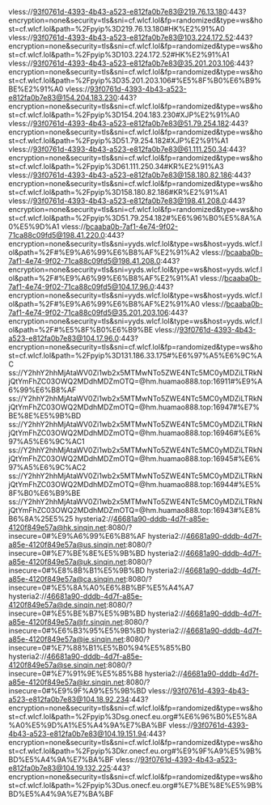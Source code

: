 vless://93f0761d-4393-4b43-a523-e812fa0b7e83@219.76.13.180:443?encryption=none&security=tls&sni=cf.wlcf.lol&fp=randomized&type=ws&host=cf.wlcf.lol&path=%2Fpyip%3D219.76.13.180#HK%E2%91%A0
vless://93f0761d-4393-4b43-a523-e812fa0b7e83@103.224.172.52:443?encryption=none&security=tls&sni=cf.wlcf.lol&fp=randomized&type=ws&host=cf.wlcf.lol&path=%2Fpyip%3D103.224.172.52#HK%E2%91%A1
vless://93f0761d-4393-4b43-a523-e812fa0b7e83@35.201.203.106:443?encryption=none&security=tls&sni=cf.wlcf.lol&fp=randomized&type=ws&host=cf.wlcf.lol&path=%2Fpyip%3D35.201.203.106#%E5%8F%B0%E6%B9%BE%E2%91%A0
vless://93f0761d-4393-4b43-a523-e812fa0b7e83@154.204.183.230:443?encryption=none&security=tls&sni=cf.wlcf.lol&fp=randomized&type=ws&host=cf.wlcf.lol&path=%2Fpyip%3D154.204.183.230#XJP%E2%91%A0
vless://93f0761d-4393-4b43-a523-e812fa0b7e83@51.79.254.182:443?encryption=none&security=tls&sni=cf.wlcf.lol&fp=randomized&type=ws&host=cf.wlcf.lol&path=%2Fpyip%3D51.79.254.182#XJP%E2%91%A1
vless://93f0761d-4393-4b43-a523-e812fa0b7e83@61.111.250.34:443?encryption=none&security=tls&sni=cf.wlcf.lol&fp=randomized&type=ws&host=cf.wlcf.lol&path=%2Fpyip%3D61.111.250.34#KR%E2%91%A3
vless://93f0761d-4393-4b43-a523-e812fa0b7e83@158.180.82.186:443?encryption=none&security=tls&sni=cf.wlcf.lol&fp=randomized&type=ws&host=cf.wlcf.lol&path=%2Fpyip%3D158.180.82.186#KR%E2%91%A1
vless://93f0761d-4393-4b43-a523-e812fa0b7e83@198.41.208.0:443?encryption=none&security=tls&sni=cf.wlcf.lol&fp=randomized&type=ws&host=cf.wlcf.lol&path=%2Fpyip%3D51.79.254.182#%E6%96%B0%E5%8A%A0%E5%9D%A1
vless://bcaaba0b-7af1-4e74-9f02-71ca88c09fd5@198.41.220.0:443?encryption=none&security=tls&sni=yyds.wlcf.lol&type=ws&host=yyds.wlcf.lol&path=%2F#%E9%A6%99%E6%B8%AF%E2%91%A2
vless://bcaaba0b-7af1-4e74-9f02-71ca88c09fd5@198.41.208.0:443?encryption=none&security=tls&sni=yyds.wlcf.lol&type=ws&host=yyds.wlcf.lol&path=%2F#%E9%A6%99%E6%B8%AF%E2%91%A1
vless://bcaaba0b-7af1-4e74-9f02-71ca88c09fd5@104.17.96.0:443?encryption=none&security=tls&sni=yyds.wlcf.lol&type=ws&host=yyds.wlcf.lol&path=%2F#%E9%A6%99%E6%B8%AF%E2%91%A0
vless://bcaaba0b-7af1-4e74-9f02-71ca88c09fd5@35.201.203.106:443?encryption=none&security=tls&sni=yyds.wlcf.lol&type=ws&host=yyds.wlcf.lol&path=%2F#%E5%8F%B0%E6%B9%BE
vless://93f0761d-4393-4b43-a523-e812fa0b7e83@104.17.96.0:443?encryption=none&security=tls&sni=cf.wlcf.lol&fp=randomized&type=ws&host=cf.wlcf.lol&path=%2Fpyip%3D131.186.33.175#%E6%97%A5%E6%9C%AC
ss://Y2hhY2hhMjAtaWV0Zi1wb2x5MTMwNTo5ZWE4NTc5MC0yMDZiLTRkNjQtYmFhZC03OWQ2MDdhMDZmOTQ=@hm.huamao888.top:16911#%E9%A6%99%E6%B8%AF
ss://Y2hhY2hhMjAtaWV0Zi1wb2x5MTMwNTo5ZWE4NTc5MC0yMDZiLTRkNjQtYmFhZC03OWQ2MDdhMDZmOTQ=@hm.huamao888.top:16947#%E7%BE%8E%E5%9B%BD
ss://Y2hhY2hhMjAtaWV0Zi1wb2x5MTMwNTo5ZWE4NTc5MC0yMDZiLTRkNjQtYmFhZC03OWQ2MDdhMDZmOTQ=@hm.huamao888.top:16946#%E6%97%A5%E6%9C%AC1
ss://Y2hhY2hhMjAtaWV0Zi1wb2x5MTMwNTo5ZWE4NTc5MC0yMDZiLTRkNjQtYmFhZC03OWQ2MDdhMDZmOTQ=@hm.huamao888.top:16945#%E6%97%A5%E6%9C%AC2
ss://Y2hhY2hhMjAtaWV0Zi1wb2x5MTMwNTo5ZWE4NTc5MC0yMDZiLTRkNjQtYmFhZC03OWQ2MDdhMDZmOTQ=@hm.huamao888.top:16944#%E5%8F%B0%E6%B9%BE
ss://Y2hhY2hhMjAtaWV0Zi1wb2x5MTMwNTo5ZWE4NTc5MC0yMDZiLTRkNjQtYmFhZC03OWQ2MDdhMDZmOTQ=@hm.huamao888.top:16943#%E8%B6%8A%25E5%25
hysteria2://46681a90-dddb-4d7f-a85e-4120f849e57a@hk.sinqin.net:8080/?insecure=0#%E9%A6%99%E6%B8%AF
hysteria2://46681a90-dddb-4d7f-a85e-4120f849e57a@us.sinqin.net:8080/?insecure=0#%E7%BE%8E%E5%9B%BD
hysteria2://46681a90-dddb-4d7f-a85e-4120f849e57a@uk.sinqin.net:8080/?insecure=0#%E8%8B%B1%E5%9B%BD
hysteria2://46681a90-dddb-4d7f-a85e-4120f849e57a@ca.sinqin.net:8080/?insecure=0#%E5%8A%A0%E6%8B%BF%E5%A4%A7
hysteria2://46681a90-dddb-4d7f-a85e-4120f849e57a@de.sinqin.net:8080/?insecure=0#%E5%BE%B7%E5%9B%BD
hysteria2://46681a90-dddb-4d7f-a85e-4120f849e57a@fr.sinqin.net:8080/?insecure=0#%E6%B3%95%E5%9B%BD
hysteria2://46681a90-dddb-4d7f-a85e-4120f849e57a@ie.sinqin.net:8080/?insecure=0#%E7%88%B1%E5%B0%94%E5%85%B0
hysteria2://46681a90-dddb-4d7f-a85e-4120f849e57a@se.sinqin.net:8080/?insecure=0#%E7%91%9E%E5%85%B8
hysteria2://46681a90-dddb-4d7f-a85e-4120f849e57a@kr.sinqin.net:8080/?insecure=0#%E9%9F%A9%E5%9B%BD
vless://93f0761d-4393-4b43-a523-e812fa0b7e83@104.18.92.234:443?encryption=none&security=tls&sni=cf.wlcf.lol&fp=randomized&type=ws&host=cf.wlcf.lol&path=%2Fpyip%3Dsg.onecf.eu.org#%E6%96%B0%E5%8A%A0%E5%9D%A1%E5%A4%9A%E7%BA%BF
vless://93f0761d-4393-4b43-a523-e812fa0b7e83@104.19.151.94:443?encryption=none&security=tls&sni=cf.wlcf.lol&fp=randomized&type=ws&host=cf.wlcf.lol&path=%2Fpyip%3Dkr.onecf.eu.org#%E9%9F%A9%E5%9B%BD%E5%A4%9A%E7%BA%BF
vless://93f0761d-4393-4b43-a523-e812fa0b7e83@104.19.132.225:443?encryption=none&security=tls&sni=cf.wlcf.lol&fp=randomized&type=ws&host=cf.wlcf.lol&path=%2Fpyip%3Dus.onecf.eu.org#%E7%BE%8E%E5%9B%BD%E5%A4%9A%E7%BA%BF
